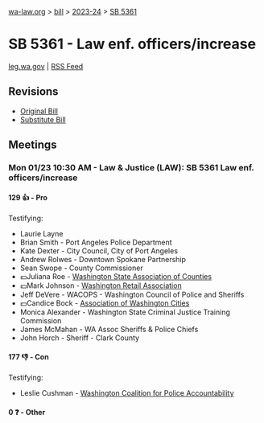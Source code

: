 [wa-law.org](/) > [bill](/bill/) > [2023-24](/bill/2023-24/) > [SB 5361](/bill/2023-24/sb/5361/)

# SB 5361 - Law enf. officers/increase
[leg.wa.gov](https://app.leg.wa.gov/billsummary?BillNumber=5361&Year=2023&Initiative=false) | [RSS Feed](./rss.xml)

## Revisions
* [Original Bill](1/)
* [Substitute Bill](S/)

## Meetings
### Mon 01/23 10:30 AM - Law & Justice (LAW): SB 5361 Law enf. officers/increase
#### 129 👍 - Pro
Testifying:
* Laurie Layne
* Brian Smith - Port Angeles Police Department
* Kate Dexter - City Council, City of Port Angeles
* Andrew Rolwes - Downtown Spokane Partnership
* Sean Swope - County Commissioner
* 💵Juliana Roe - [Washington State Association of Counties](/org/washington_state_association_of_counties/)
* 💵Mark Johnson - [Washington Retail Association](/org/washington_retail_association/)
* Jeff DeVere - WACOPS - Washington Council of Police and Sheriffs
* 💵Candice Bock - [Association of Washington Cities](/org/association_of_washington_cities/)
* Monica Alexander - Washington State Criminal Justice Training Commission
* James McMahan - WA Assoc Sheriffs & Police Chiefs
* John Horch - Sheriff - Clark County

#### 177 👎 - Con
Testifying:
* Leslie Cushman - [Washington Coalition for Police Accountability](/org/washington_coalition_for_police_accountability/)

#### 0 ❓ - Other
